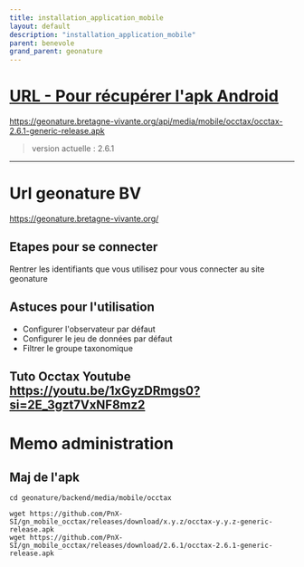 ```yaml
---
title: installation_application_mobile
layout: default
description: "installation_application_mobile"
parent: benevole
grand_parent: geonature
---
```


# [URL - Pour récupérer l'apk Android](https://geonature.bretagne-vivante.org/api/media/mobile/occtax/occtax-2.6.1-generic-release.apk)

https://geonature.bretagne-vivante.org/api/media/mobile/occtax/occtax-2.6.1-generic-release.apk

> version actuelle : 2.6.1
-------------

# Url geonature BV
https://geonature.bretagne-vivante.org/

## Etapes pour se connecter
Rentrer les identifiants que vous utilisez pour vous connecter au site geonature

## Astuces pour l'utilisation 

- Configurer l'observateur par défaut
- Configurer le jeu de données par défaut
- Filtrer le groupe taxonomique


Tuto Occtax Youtube 
https://youtu.be/1xGyzDRmgs0?si=2E_3gzt7VxNF8mz2
-------------

# Memo administration
## Maj de l'apk
```
cd geonature/backend/media/mobile/occtax

wget https://github.com/PnX-SI/gn_mobile_occtax/releases/download/x.y.z/occtax-y.y.z-generic-release.apk
wget https://github.com/PnX-SI/gn_mobile_occtax/releases/download/2.6.1/occtax-2.6.1-generic-release.apk
```